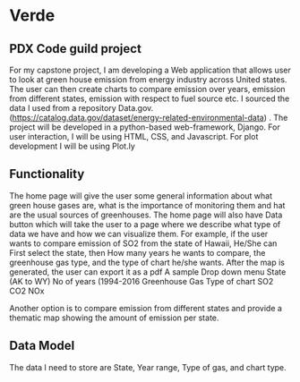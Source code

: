 # Verde
## PDX Code guild project
For my capstone project, I am developing a Web application that allows user to look at green house emission from energy industry across United states. The user can then create charts to compare emission over years, emission from different states, emission with respect to fuel source etc. I sourced the data I used from a  repository Data.gov. (https://catalog.data.gov/dataset/energy-related-environmental-data) . The project will be developed in a python-based web-framework, Django. For user interaction, I will be using HTML, CSS, and Javascript. For plot development I will be using Plot.ly 
## Functionality
The home page will give the user some general information about what green house gases are, what is the importance of monitoring them and hat are the usual sources of greenhouses. The home page will also have Data button which will take the user to a page where we describe what type of data we have and how we can visualize them.
For example, if the user wants to compare emission of SO2 from the state of Hawaii, He/She can First select the state, then How many years he wants to compare, the greenhouse gas type, and the type of chart he/she wants. After the map is generated, the user can export it as a pdf
A sample Drop down menu 
State (AK to WY)	No of years (1994-2016	Greenhouse Gas	Type of chart
		SO2	
		CO2	
		NOx	

Another option is to compare emission from different states and provide a thematic map showing the amount of emission per state.
## Data Model
The data I need to store are State, Year range, Type of gas, and chart type.

